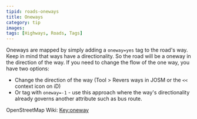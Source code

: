 ```yaml
---
tipid: roads-oneways
title: Oneways 
category: tip
images:
tags: [Highways, Roads, Tags]
---
```


Oneways are mapped by simply adding a `oneway=yes` tag to the road's way. Keep in mind that ways have a directionality. So the road will be a oneway in the direction of the way. If you need to change the flow of the one way, you have two options:

- Change the direction of the way (Tool > Revers ways in JOSM or the `<<` context icon on iD)
- Or tag with `oneway=-1` - use this approach where the way's directionality already governs another attribute such as bus route.


OpenStreetMap Wiki: [Key:oneway](http://wiki.openstreetmap.org/wiki/Key:oneway)
